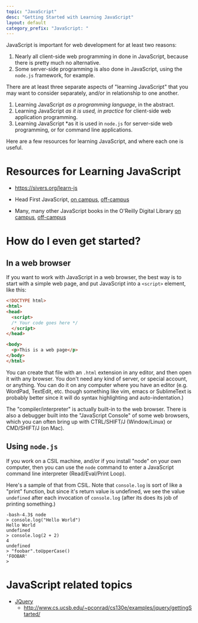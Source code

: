 ```yaml
---
topic: "JavaScript"
desc: "Getting Started with Learning JavaScript"
layout: default
category_prefix: "JavaScript: "
---
```



JavaScript is important for web development for at least two reasons:

1. Nearly all client-side web programming in done in JavaScript, because there is pretty much no alternative. 
2. Some server-side programming is also done in JavaScript, using the `node.js` framework, for example.

There are at least three separate aspects of "learning JavaScript" that you may want to consider separately, and/or in relationship to one another.

1. Learning JavaScript *as a programming language*, in the abstract.
2. Learning JavaScript *as it is used, in practice* for client-side web application programming.
3. Learning JavaScript *as it is used in `node.js` for server-side web programming, or for command line applications.

Here are a few resources for learning JavaScript, and where each one is useful.

# Resources for Learning JavaScript

* <https://sivers.org/learn-js>

* Head First JavaScript, [on campus](http://proquest.safaribooksonline.com/book/programming/javascript/9781449340124), [off-campus](http://proquest.safaribooksonline.com.proxy.library.ucsb.edu:2048/book/programming/javascript/9781449340124)

* Many, many other JavaScript books in the O'Reilly Digital Library [on campus](http://proquest.safaribooksonline.com/search?q=javascript), [off-campus](http://proquest.safaribooksonline.com.com.proxy.library.ucsb.edu:2048/search?q=javascript)

# How do I even get started?

## In a web browser

If you want to work with JavaScript in a web browser, the best way is to start with a simple web page,
and put JavaScript into a `<script>` element, like this:

```html
<!DOCTYPE html>
<html>
<head>
  <script>
  /* Your code goes here */
  </script>
</head>

<body>
  <p>This is a web page</p>
</body>
</html>
```
You can create that file with an `.html` extension in any editor, and then open it with any browser.   You don't need any kind of server, or special account, or anything.   You can do it on any computer where you have an editor (e.g. WordPad, TextEdit, etc. though something like vim, emacs or SublimeText is probably better since it will do syntax highlighting and auto-indentation.)

The "compiler/interpreter" is actually built-in to the web browser.   There is also a debugger built into the "JavaScript Console" of some web browsers, which you can often bring up with CTRL/SHIFT/J (Window/Linux) or CMD/SHIFT/J (on Mac).

## Using `node.js`

If you work on a CSIL machine, and/or if you install "node" on your own computer, then you can use the `node` command to enter a JavaScript command line interpreter (Read/Eval/Print Loop).

Here's a sample of that from CSIL.  Note that `console.log` is sort of like a "print" function, but since it's return value is undefined, we see the value `undefined` after each invocation of `console.log` (after its does its job of printing something.)

```
-bash-4.3$ node
> console.log("Hello World")
Hello World
undefined
> console.log(2 + 2)
4
undefined
> "foobar".toUpperCase()
'FOOBAR'
> 
```

# JavaScript related topics

* [JQuery](/topics/jquery)
    * <http://www.cs.ucsb.edu/~pconrad/cs130e/examples/jquery/gettingStarted/>
